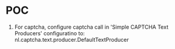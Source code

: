 # POC

1. For captcha, configure captcha call in 'Simple CAPTCHA Text Producers' configuratino to: nl.captcha.text.producer.DefaultTextProducer

